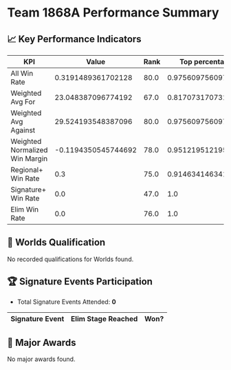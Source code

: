 # Team 1868A Performance Summary

## 📈 Key Performance Indicators
| KPI | Value | Rank | Top percentage |
| --- | ----- | ---- | ----- |
| All Win Rate | 0.3191489361702128 | 80.0 | 0.975609756097561 |
| Weighted Avg For | 23.048387096774192 | 67.0 | 0.8170731707317073 |
| Weighted Avg Against | 29.524193548387096 | 80.0 | 0.975609756097561 |
| Weighted Normalized Win Margin | -0.1194350545744692 | 78.0 | 0.9512195121951219 |
| Regional+ Win Rate | 0.3 | 75.0 | 0.9146341463414634 |
| Signature+ Win Rate | 0.0 | 47.0 | 1.0 |
| Elim Win Rate | 0.0 | 76.0 | 1.0 |


## 🎯 Worlds Qualification
No recorded qualifications for Worlds found.

## 🏆 Signature Events Participation
- Total Signature Events Attended: **0**

| Signature Event | Elim Stage Reached | Won? |
|:----------------|:-------------------|:----|


## 🥇 Major Awards
No major awards found.
